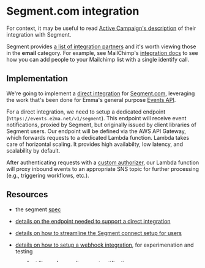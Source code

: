 # Segment.com integration

For context, it may be useful to read [Active Campaign's description](http://www.activecampaign.com/blog/share-contact-data-with-other-apps/) of their integration with Segment.

Segment provides [a list of integration partners](https://segment.com/integrations) and it's worth viewing those in the **email** category.  For example, see MailChimp's [integration docs](https://segment.com/docs/integrations/mailchimp/) to see how you can add people to your Mailchimp list with a single identify call.


## Implementation

We're going to implement a [direct integration](https://segment.com/docs/partners/direct-integration/#2-build-an-endpoint-to-receive-customer-data) for [Segment.com](https://segment.com), leveraging the work that's been done for Emma's general purpose [Events API](https://github.com/emmadev/external-events).

For a direct integration, we need to setup a dedicated endpoint (`https://events.e2ma.net/v1/segment`). This endpoint will receive event notifications, proxied by Segment, but originally issued by client libraries of Segment users.  Our endpoint will be defined via the AWS API Gateway, which forwards requests to a dedicated Lambda function. Lambda takes care of horizontal scaling. It provides high availabilty, low latency, and scalability by default.

After authenticating requests with a [custom authorizer](https://aws.amazon.com/jp/blogs/compute/introducing-custom-authorizers-in-amazon-api-gateway/), our Lambda function will proxy inbound events to an appropriate SNS topic for further processing (e.g., triggering workflows, etc.).


## Resources 

* the segment [spec](https://segment.com/docs/spec/)

* [details on the endpoint needed to support a direct integration](https://segment.com/docs/partners/direct-integration/#2-build-an-endpoint-to-receive-customer-data)

* [details on how to streamline the Segment connect setup for users](https://segment.com/docs/partners/enable-with-segment/)

* [details on how to setup a webhook integration](https://segment.com/docs/integrations/webhooks/), for experimenation and testing

* [go client library](https://segment.com/docs/libraries/go/) for sending event
  notifications



